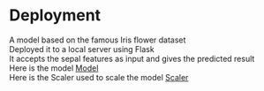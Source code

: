 # Deployment
A model based on the famous Iris flower dataset <br>
Deployed it to a local server using Flask<br>
It accepts the sepal features as input and gives the predicted result<br>
Here is the model <a href='https://drive.google.com/open?id=1yHWNU5XeMCjFjWinq_OlkkkkvJKQ-XDS'>Model</a><br>
Here is the Scaler used to scale the model <a href='https://drive.google.com/open?id=1OLQc6Lh0XIcAXIi2W4Dph7PMoYyC95oW'>Scaler</a>
